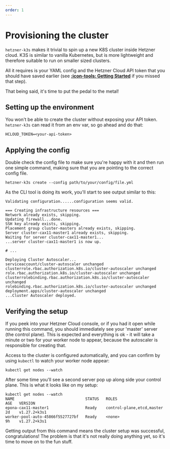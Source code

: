 ```yaml
---
order: 1
---
```


# Provisioning the cluster

`hetzner-k3s` makes it trivial to spin up a new K8S cluster inside Hetzner cloud. K3S is similar to vanilla Kubernetes, but is more lightweight and therefore suitable to run on smaller sized clusters.

All it requires is your YAML config and the Hetzner Cloud API token that you should have saved earlier (see [**:icon-tools: Getting Started**](/getting-started/#creating-an-api-token) if you missed that step).

That being said, it's time to put the pedal to the metal!

## Setting up the environment

You won't be able to create the cluster without exposing your API token. `hetzner-k3s` can read it from an env var, so go ahead and do that:

```shell
HCLOUD_TOKEN=<your-api-token>
```

## Applying the config

Double check the config file to make sure you're happy with it and then run one simple command, making sure that you are pointing to the correct config file.

```shell
hetzner-k3s create --config path/to/your/config/file.yml
```

As the CLI tool is doing its work, you'll start to see output similar to this:

```text
Validating configuration......configuration seems valid.

=== Creating infrastructure resources ===
Network already exists, skipping.
Updating firewall...done.
SSH key already exists, skipping.
Placement group cluster-masters already exists, skipping.
Server cluster-cax11-master1 already exists, skipping.
Waiting for server cluster-cax11-master1...
...server cluster-cax11-master1 is now up.

# ...

Deploying Cluster Autoscaler...
serviceaccount/cluster-autoscaler unchanged
clusterrole.rbac.authorization.k8s.io/cluster-autoscaler unchanged
role.rbac.authorization.k8s.io/cluster-autoscaler unchanged
clusterrolebinding.rbac.authorization.k8s.io/cluster-autoscaler unchanged
rolebinding.rbac.authorization.k8s.io/cluster-autoscaler unchanged
deployment.apps/cluster-autoscaler unchanged
...Cluster Autoscaler deployed.
```

## Verifying the setup

If you peek into your Hetzner Cloud console, or if you had it open while running this command, you should immediately see your 'master' server (the control plane). This is expected and everything is ok - it will take a minute or two for your worker node to appear, because the autoscaler is responsible for creating that.

Access to the cluster is configured automatically, and you can confirm by using `kubectl` to watch your worker node appear:

```shell
kubectl get nodes --watch
```

After some time you'll see a second server pop up along side your control plane. This is what it looks like on my setup:

```shell
kubectl get nodes --watch
NAME                               STATUS   ROLES                       AGE   VERSION
epona-cax11-master1                Ready    control-plane,etcd,master   2d    v1.27.2+k3s1
worker-pool-auto-45866f5527727bf   Ready    <none>                      9h    v1.27.2+k3s1
```

Getting output from this command means the cluster setup was successful, congratulations! The problem is that it's not really doing anything yet, so it's time to move on to the fun stuff.

